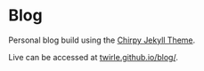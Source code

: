 # Blog

Personal blog build using the [Chirpy Jekyll Theme](https://github.com/cotes2020/jekyll-theme-chirpy/tree/master).

Live can be accessed at [twirle.github.io/blog/](https://twirle.github.io/blog/).